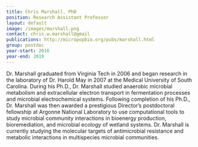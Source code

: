 ```yaml
---
title: Chris Marshall, PhD
position: Research Assistant Professor
layout: default
image: /images/marshall.png
contact: chris.w.marshall@gmail
publications: http://micropopbio.org/pubs/marshall.html
group: postdoc
year-start: 2016
year-end: 2019
---
```


Dr. Marshall graduated from Virginia Tech in 2006 and began research in the laboratory of Dr. Harold May in 2007 at the Medical University of South Carolina. During his Ph.D., Dr. Marshall studied anaerobic microbial metabolism and extracellular electron transport in fermentation processes and microbial electrochemical systems. Following completion of his Ph.D., Dr. Marshall was then awarded a prestigious Director’s postdoctoral fellowship at Argonne National Laboratory to use computational tools to study microbial community interactions in bioenergy production, bioremediation, and microbial ecology of wetland systems. Dr. Marshall is currently studying the molecular targets of antimicrobial resistance and metabolic interactions in multispecies microbial communities. 